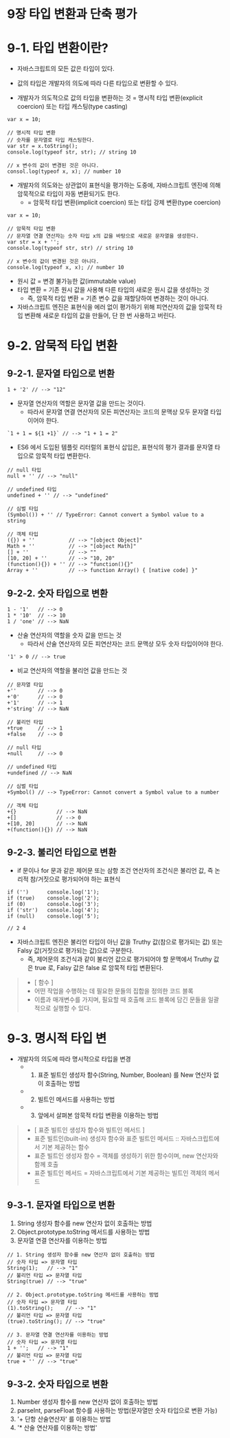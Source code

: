 9장 타입 변환과 단축 평가
=================================================================


# 9-1. 타입 변환이란?
- 자바스크립트의 모든 값은 타입이 있다.
- 값의 타입은 개발자의 의도에 따라 다른 타입으로 변환할 수 있다.


- 개발자가 의도적으로 값의 타입을 변환하는 것 = 명시적 타입 변환(explicit coercion) 또는 타입 캐스팅(type casting)

``````
var x = 10;

// 명시적 타입 변환
// 숫자를 문자열로 타입 캐스팅한다.
var str = x.toString();
console.log(typeof str, str); // string 10

// x 변수의 값이 변경된 것은 아니다.
consol.log(typeof x, x); // number 10
``````

- 개발자의 의도와는 상관없이 표현식을 평가하는 도중에, 자바스크립트 엔진에 의해 암묵적으로 타입이 자동 변환되기도 한다.
  - = 암묵적 타입 변환(implicit coercion) 또는 타입 강제 변환(type coercion)

``````
var x = 10;

// 암묵적 타입 변환
// 문자열 연결 연산자는 숫자 타입 x의 값을 바탕으로 새로운 문자열을 생성한다.
var str = x + '';
console.log(typeof str, str) // string 10

// x 변수의 값이 변경된 것은 아니다.
console.log(typeof x, x); // number 10
``````

- 원시 값 = 변경 불가능한 값(immutable value)
- 타입 변환 = 기존 원시 값을 사용해 다른 타입의 새로운 원시 값을 생성하는 것
  - 즉, 암묵적 타입 변환 = 기존 변수 값을 재할당하여 변경하는 것이 아니다.
- 자바스크립트 엔진은 표현식을 에러 없이 평가하기 위해 피연산자의 값을 암묵적 타입 변환해 새로운 타입의 값을 만들어, 단 한 번 사용하고 버린다.


# 9-2. 암묵적 타입 변환

## 9-2-1. 문자열 타입으로 변환
``````
1 + '2' // --> "12"
``````
- 문자열 연산자의 역할은 문자열 값을 만드는 것이다.
  - 따라서 문자열 연결 연산자의 모든 피연산자는 코드의 문맥상 모두 문자열 타입이어야 한다.

``````
`1 + 1 = ${1 +1}` // --> "1 + 1 = 2"
``````
- ES6 에서 도입된 템플릿 리터럴의 표현식 삽입은, 표현식의 평가 결과를 문자열 타입으로 암묵적 타입 변환한다.

``````
// null 타입
null + '' // --> "null"

// undefined 타입
undefined + '' // --> "undefined"

// 심벌 타입
(Symbol()) + '' // TypeError: Cannot convert a Symbol value to a string

// 객체 타입
({}) + ''           // --> "[object Object]"
Math + ''           // --> "[object Math]"
[] + ''             // --> ""
[10, 20] + ''       // --> "10, 20"
(function(){}) + '' // --> "function(){}"
Array + ''          // --> function Array() { [native code] }"
``````

## 9-2-2. 숫자 타입으로 변환

``````
1 - '1'   // --> 0
1 * '10'  // --> 10
1 / 'one' // --> NaN
``````

- 산술 연산자의 역할을 숫자 값을 만드는 것
  - 따라서 산술 연산자의 모든 피연산자는 코드 문맥상 모두 숫자 타입이어야 한다.

``````
'1' > 0 // --> true
``````

- 비교 연산자의 역할을 불리언 값을 만드는 것

``````
// 문자열 타입
+''       // --> 0
+'0'      // --> 0
+'1'      // --> 1
+'string' // --> NaN

// 불리언 타입
+true     // --> 1
+false    // --> 0

// null 타입
+null     // --> 0

// undefined 타입
+undefined // --> NaN

// 심벌 타입
+Symbol() // --> TypeError: Cannot convert a Symbol value to a number

// 객체 타입
+{}             // --> NaN
+[]             // --> 0
+[10, 20]       // --> NaN
+(function(){}) // --> NaN
``````

## 9-2-3. 불리언 타입으로 변환
- if 문이나 for 문과 같은 제어문 또는 삼항 조건 연산자의 조건식은 불리언 값, 즉 논리적 참/거짓으로 평가되어야 하는 표현식

``````
if ('')      console.log('1');
if (true)    console.log('2');
if (0)       console.log('3');
if ('str')   console.log('4');
if (null)    console.log('5');

// 2 4
``````

- 자바스크립트 엔진은 불리언 타입이 아닌 값을 Truthy 값(참으로 평가되는 값) 또는 Falsy 값(거짓으로 평가되는 값)으로 구분한다.
  - 즉, 제어문의 조건식과 같이 불리언 값으로 평가되어야 할 문맥에서 Truthy 값은 true 로, Falsy 값은 false 로 암묵적 타입 변환된다.

> - [ 함수 ]
> - 어떤 작업을 수행하는 데 필요한 문들의 집합을 정의한 코드 블록
> - 이름과 매개변수를 가지며, 필요할 때 호출해 코드 블록에 담긴 문들을 일괄적으로 실행할 수 있다.



# 9-3. 명시적 타입 변
- 개발자의 의도에 따라 명시적으로 타입을 변경
  - 1. 표준 빌트인 생성자 함수(String, Number, Boolean) 를 New 연산자 없이 호출하는 방법
  - 2. 빌트인 메서드를 사용하는 방법
  - 3. 앞에서 살펴본 암묵적 타입 변환을 이용하는 방법

> - [ 표준 빌트인 생성자 함수와 빌트인 메서드 ]
> - 표준 빌트인(built-in) 생성자 함수와 표준 빌트인 메서드 :: 자바스크립트에서 기본 제공하는 함수
> - 표준 빌트인 생성자 함수 = 객체를 생성하기 위한 함수이며, new 연산자와 함께 호출
> - 표준 빌트인 메서드 = 자바스크립트에서 기본 제공하는 빌트인 객체의 메서드

## 9-3-1. 문자열 타입으로 변환
1. String 생성자 함수를 new 연산자 없이 호출하는 방법
2. Object.prototype.toString 메서드를 사용하는 방법
3. 문자열 연결 연산자를 이용하는 방법

``````
// 1. String 생성자 함수를 new 연산자 없이 호출하는 방법
// 숫자 타입 => 문자열 타입
String(1);   // --> "1"
// 불리언 타입 => 문자열 타입
String(true) // --> "true"

// 2. Object.prototype.toString 메서드를 사용하는 방법
// 숫자 타입 => 문자열 타입
(1).toString();    // --> "1"
// 불리언 타입 => 문자열 타입
(true).toString(); // --> "true"

// 3. 문자열 연결 연산자를 이용하는 방법
// 숫자 타입 => 문자열 타입
1 + '';   // --> "1"
// 불리언 타입 => 문자열 타입
true + '' // --> "true"
``````

## 9-3-2. 숫자 타입으로 변환
1. Number 생성자 함수를 new 연산자 없이 호출하는 방법
2. parseInt, parseFloat 함수를 사용하는 방법(문자열만 숫자 타입으로 변환 가능)
3. '+ 단항 산술연산자' 를 이용하는 방법
4. '* 산술 연산자를 이용하는 방법'



























